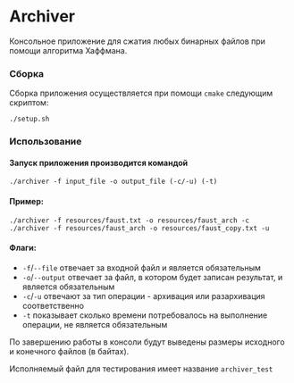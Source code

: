 # Archiver 

Консольное приложение для сжатия любых бинарных файлов при 
помощи алгоритма Хаффмана. 

### Сборка

Сборка приложения осуществляется при помощи `cmake` следующим скриптом: 
```
./setup.sh
 ```

### Использование

#### Запуск приложения производится командой
```
./archiver -f input_file -o output_file (-c/-u) (-t)
 ```

#### Пример: 
```
./archiver -f resources/faust.txt -o resources/faust_arch -c 
./archiver -f resources/faust_arch -o resources/faust_copy.txt -u 
```

#### Флаги: 
* `-f`/`--file` отвечает за входной файл и является обязательным 
* `-o`/`--output` отвечает за файл, в котором будет записан результат, и является обязательным
* `-c`/`-u` отвечают за тип операции - архивация или разархивация соответственно 
* `-t` показывает сколько времени потребовалось на выполнение операции, не является обязательным

По завершению работы в консоли будут выведены размеры исходного и конечного файлов (в байтах).

Исполняемый файл для тестирования имеет название `archiver_test`